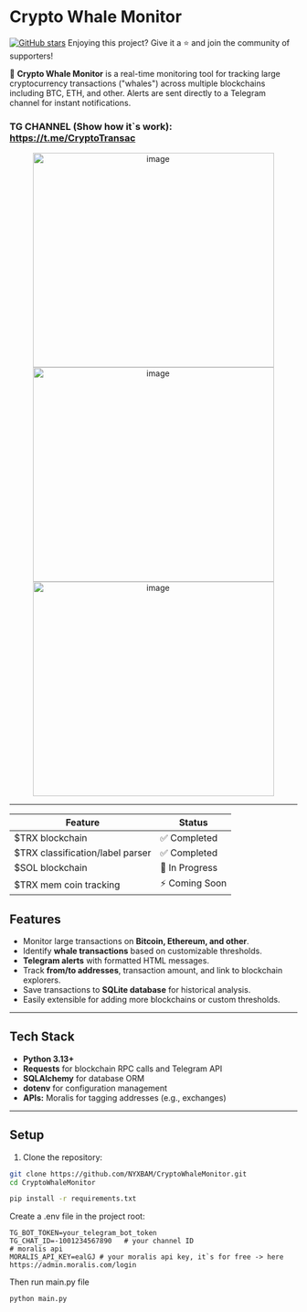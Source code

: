 # Crypto Whale Monitor
[![GitHub stars](https://img.shields.io/github/stars/NYXBAM/CryptoWhaleMonitor?style=social)](https://github.com/NYXBAM/CryptoWhaleMonitor/stargazers)
Enjoying this project? Give it a ⭐ and join the community of supporters!


🐋 **Crypto Whale Monitor** is a real-time monitoring tool for tracking large cryptocurrency transactions ("whales") across multiple blockchains including BTC, ETH, and other. Alerts are sent directly to a Telegram channel for instant notifications.

### TG CHANNEL (Show how it`s work):  https://t.me/CryptoTransac

<p align="center">
  <img width="422" height="375" alt="image" src="https://github.com/user-attachments/assets/8fa0e371-6338-48a6-918e-995b4a410da8" />

  <img width="422" height="375" alt="image" src="https://github.com/user-attachments/assets/19b9cfa0-9209-41f0-8fb6-318fa87c1147" />
  
  <img width="422" height="375" alt="image" src="https://github.com/user-attachments/assets/7a81f942-a9a3-47f4-a465-803c1a47ed51" />
</p>


---
| Feature | Status |
|---------|--------|
| $TRX blockchain | ✅ Completed    |
| $TRX classification/label parser | ✅ Completed   |
| $SOL blockchain| 🚧 In Progress |
| $TRX mem coin tracking| ⚡ Coming Soon  |

## Features

- Monitor large transactions on **Bitcoin, Ethereum, and other**.
- Identify **whale transactions** based on customizable thresholds.
- **Telegram alerts** with formatted HTML messages.
- Track **from/to addresses**, transaction amount, and link to blockchain explorers.
- Save transactions to **SQLite database** for historical analysis.
- Easily extensible for adding more blockchains or custom thresholds.

---

## Tech Stack

- **Python 3.13+**
- **Requests** for blockchain RPC calls and Telegram API
- **SQLAlchemy** for database ORM
- **dotenv** for configuration management
- **APIs:** Moralis for tagging addresses (e.g., exchanges)

---

## Setup

1. Clone the repository:

```bash
git clone https://github.com/NYXBAM/CryptoWhaleMonitor.git
cd CryptoWhaleMonitor
```

```bash
pip install -r requirements.txt
```
Create a .env file in the project root:
```
TG_BOT_TOKEN=your_telegram_bot_token
TG_CHAT_ID=-1001234567890   # your channel ID
# moralis api 
MORALIS_API_KEY=ealGJ # your moralis api key, it`s for free -> here https://admin.moralis.com/login
```

Then run main.py file 
```bash
python main.py
```
